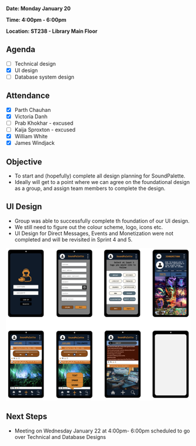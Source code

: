 **Date: Monday January 20**

**Time: 4:00pm - 6:00pm**

**Location: ST238 - Library Main Floor**

## Agenda 
- [ ] Technical design
- [x] UI design
- [ ] Database system design

## Attendance
- [x] Parth Chauhan
- [x] Victoria Danh
- [ ] Prab Khokhar - excused
- [ ] Kaija Sproxton - excused
- [x] William White
- [x] James Windjack
      
## Objective 
- To start and (hopefully) complete all design planning for SoundPalette. 
- Ideally will get to a point where we can agree on the foundational design as a group, and assign team members to complete the design.

## UI Design
- Group was able to successfully complete th foundation of our UI design.
- We still need to figure out the colour scheme, logo, icons etc.
- UI Design for Direct Messages, Events and Monetization were not completed and will be revisited in Sprint 4 and 5.

![UI Design](Screenshots/UIDesign01.png)

## Next Steps
- Meeting on Wednesday January 22 at 4:00pm- 6:00pm scheduled to go over Technical and Database Designs
